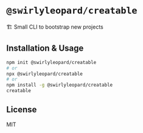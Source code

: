 # `@swirlyleopard/creatable`

🏗 Small CLI to bootstrap new projects

## Installation & Usage

```bash
npm init @swirlyleopard/creatable
# or
npx @swirlyleopard/creatable
# or
npm install -g @swirlyleopard/creatable
creatable
```

## License

MIT
